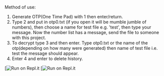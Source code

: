 Method of use:

1. Generate OTP(One Time Pad) with 1 then enter/return.
2. Type 2 and put in otp0.txt (if you open it will be mumble jumble of numbers), then choose a name for test file e.g. 'test', then type your message. Now the number list has a message, send the file to someone with this project.
3. To decrypt type 3 and then enter. Type otp0.txt or the name of the otp(depending on how many were generated) then name of test file i.e. test the message should appear.
4. Enter 4 and enter to delete history.

[![Run on Repl.it](https://replit.com/@Eddie13S/OTP-secret-messages?v=1]https://replit.com/@Eddie13S/OTP-secret-messages?v=1)
[![Run on Repl.it](https://www.pythonanywhere.com/user/ED13S/shares/7d044ffb09fe4083871f85da0ac08584/)
